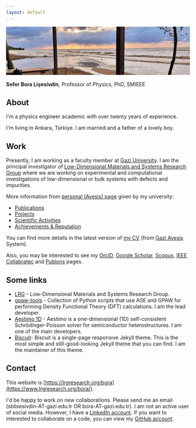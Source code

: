 ```yaml
---
layout: default
---
```


![SBL](assets/topbanner.jpg)

**Sefer Bora Lişesivdin**, Professor of Physics, PhD, SMIEEE

## About
I'm a physics engineer academic with over twenty years of experience.

I'm living in Ankara, Türkiye. I am married and a father of a lovely boy.

## Work
Presently, I am working as a faculty member at [Gazi University](https://www.gazi.edu.tr). I am the principal investigator of [Low-Dimensional Materials and Systems Research Group](https://lrgresearch.org) where we are working on experimental and computational investigations of low-dimensional or bulk systems with defects and impurities. 

More information from [personal (Avesis) page](https://avesis.gazi.edu.tr/bora) given by my university:
* [Publications](https://avesis.gazi.edu.tr/bora/publications)
* [Projects](https://avesis.gazi.edu.tr/bora/projects)
* [Scientific Activities](https://avesis.gazi.edu.tr/bora/scientificactivities)
* [Achievements & Reputation](https://avesis.gazi.edu.tr/bora/achievements)

You can find more details in the latest version of [my CV](https://avesis.gazi.edu.tr/bora/indir?languageCode=en) (from [Gazi Avesis](https://avesis.gazi.edu.tr/bora) System).

Also, you may be interested to see my [OrcID](https://orcid.org/0000-0001-9635-6770), [Google Scholar](https://scholar.google.com.tr/citations?user=WpVqsEkAAAAJ), [Scopus](https://www.scopus.com/authid/detail.uri?authorId=16242267700), [IEEE Collabratec](https://ieee-collabratec.ieee.org/app/p/sblisesivdin) and [Publons](https://publons.com/researcher/A-9748-2008) pages.

## Some links
- [LRG](https://lrgresearch.org) - Low-Dimensional Materials and Systems Research Group.
- [gpaw-tools](http://www.lrgresearch.org/gpaw-tools/) - Collection of Python scripts that use ASE and GPAW for performing Density Functional Theory (DFT) calculations. I am the lead developer.
- [Aestimo 1D](http://www.aestimosolver.org/) - Aestimo is a one-dimensional (1D) self-consistent Schrödinger-Poisson solver for semiconductor heterostructures. I am one of the main developers.
- [Biscuit](https://sblisesivdin.github.io/biscuit/)- Biscuit is a single-page responsive Jekyll theme. This is the most simple and still-good-looking Jekyll theme that you can find. I am the maintainer of this theme.

## Contact
This website is [https://lrgresearch.org/bora](https://www.lrgresearch.org/bora/). 

I'd be happy to work on new collaborations. Please send me an email (sblisesivdin-AT-gazi.edu.tr OR bora-AT-gazi.edu.tr). I am not an active user of social media. However, I have a [LinkedIn account](https://www.linkedin.com/in/sblisesivdin). If you want to interested to collaborate on a code, you can view my [GitHub account](https://github.com/sblisesivdin).
